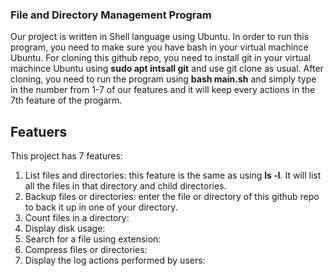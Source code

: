 ### File and Directory Management Program
Our project is written in Shell language using Ubuntu. In order to run this program, you need to make sure you have bash in your virtual machince Ubuntu.
For cloning this github repo, you need to install git in your virtual machince Ubuntu using **sudo apt intsall git** and use git clone as usual. After cloning, you need to run the program using **bash main.sh** and simply type in the number from 1-7 of our features and it will keep every actions in the 7th feature of the progarm.

## Featuers
This project has 7 features:
1. List files and directories: this feature is the same as using **ls -l**. It will list all the files in that directory and child directories.
2. Backup files or directories: enter the file or directory of this github repo to back it up in one of your directory.
3. Count files in a directory:
4. Display disk usage:
5. Search for a file using extension:
6. Compress files or directories:
7. Display the log actions performed by users:

